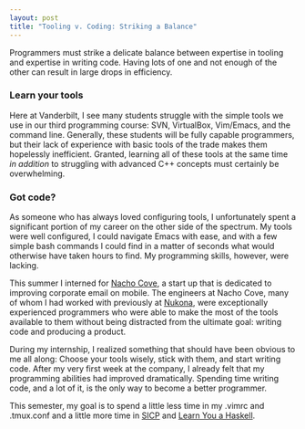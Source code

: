 ```yaml
---
layout: post
title: "Tooling v. Coding: Striking a Balance"
---
```


Programmers must strike a delicate balance between expertise in tooling and expertise in writing code. Having lots of one and not enough of the other can result in large drops in efficiency. 

### Learn your tools

Here at Vanderbilt, I see many students struggle with the simple tools we use in our third programming course: SVN, VirtualBox, Vim/Emacs, and the command line. Generally, these students will be fully capable programmers, but their lack of experience with basic tools of the trade makes them hopelessly inefficient. Granted, learning all of these tools at the same time _in addition_ to struggling with advanced C++ concepts must certainly be overwhelming. 

### Got code?

As someone who has always loved configuring tools, I unfortunately spent a significant portion of my career on the other side of the spectrum. My tools were well configured, I could navigate Emacs with ease, and with a few simple bash commands I could find in a matter of seconds what would otherwise have taken hours to find. My programming skills, however, were lacking.

This summer I interned for [Nacho Cove](http://nachocove.com/), a start up that is dedicated to improving corporate email on mobile. The engineers at Nacho Cove, many of whom I had worked with previously at [Nukona](http://www.symantec.com/page.jsp?id=nukona&header=0&depthpath=0), were exceptionally experienced programmers who were able to make the most of the tools available to them without being distracted from the ultimate goal: writing code and producing a product.

During my internship, I realized something that should have been obvious to me all along: Choose your tools wisely, stick with them, and start writing code. After my very first week at the company, I already felt that my programming abilities had improved dramatically. Spending time writing code, and a lot of it, is the only way to become a better programmer. 

This semester, my goal is to spend a little less time in my .vimrc and .tmux.conf and a little more time in [SICP](http://mitpress.mit.edu/sicp/) and [Learn You a Haskell](http://learnyouahaskell.com/).
